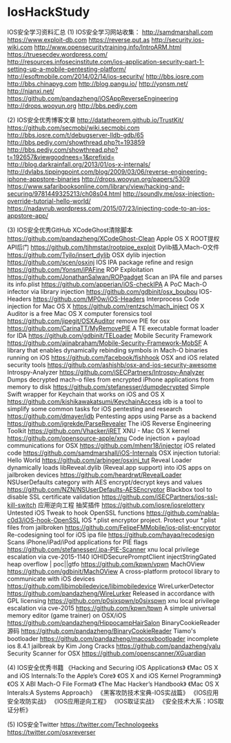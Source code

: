 # IosHackStudy
IOS安全学习资料汇总
(1)	IOS安全学习网站收集：
http://samdmarshall.com
https://www.exploit-db.com
https://reverse.put.as
http://security.ios-wiki.com
http://www.opensecuritytraining.info/IntroARM.html
https://truesecdev.wordpress.com/
http://resources.infosecinstitute.com/ios-application-security-part-1-setting-up-a-mobile-pentesting-platform/
http://esoftmobile.com/2014/02/14/ios-security/
http://bbs.iosre.com
http://bbs.chinapyg.com
http://blog.pangu.io/ 
http://yonsm.net/
http://nianxi.net/
https://github.com/pandazheng/iOSAppReverseEngineering
http://drops.wooyun.org
http://bbs.pediy.com

(2)	IOS安全优秀博客文章
http://datatheorem.github.io/TrustKit/
https://github.com/secmobi/wiki.secmobi.com
http://bbs.iosre.com/t/debugserver-lldb-gdb/65
http://bbs.pediy.com/showthread.php?t=193859
http://bbs.pediy.com/showthread.php?t=192657&viewgoodnees=1&prefixid=
http://blog.darkrainfall.org/2013/01/os-x-internals/
http://dvlabs.tippingpoint.com/blog/2009/03/06/reverse-engineering-iphone-appstore-binaries
http://drops.wooyun.org/papers/5309
https://www.safaribooksonline.com/library/view/hacking-and-securing/9781449325213/ch08s04.html
http://soundly.me/osx-injection-override-tutorial-hello-world/
https://nadavrub.wordpress.com/2015/07/23/injecting-code-to-an-ios-appstore-app/


(3)	IOS安全优秀GitHub
XCodeGhost清除脚本
https://github.com/pandazheng/XCodeGhost-Clean
Apple OS X ROOT提权API后门
https://github.com/tihmstar/rootpipe_exploit
Dylib插入Mach-O文件
https://github.com/Tyilo/insert_dylib
OSX dylib injection
https://github.com/scen/osxinj
IOS IPA package refine and resign
https://github.com/Yonsm/iPAFine
ROP Exploitation
https://github.com/JonathanSalwan/ROPgadget
Scan an IPA file and parses its info.plist
https://github.com/apperian/iOS-checkIPA
A PoC Mach-O infector via library injection
https://github.com/gdbinit/osx_boubou
IOS-Headers
https://github.com/MP0w/iOS-Headers
Interprocess Code injection for Mac OS X
https://github.com/rentzsch/mach_inject
OS X Auditor is a free Mac OS X computer forensics tool
https://github.com/jipegit/OSXAuditor
remove PIE for osx
https://github.com/CarinaTT/MyRemovePIE
A TE executable format loader for IDA
https://github.com/gdbinit/TELoader
Mobile Security Framework 
https://github.com/ajinabraham/Mobile-Security-Framework-MobSF
A library that enables dynamically rebinding symbols in Mach-O binaries running on iOS
https://github.com/facebook/fishhook
OSX and iOS related security tools
https://github.com/ashishb/osx-and-ios-security-awesome
Introspy-Analyzer
https://github.com/iSECPartners/Introspy-Analyzer
Dumps decrypted mach-o files from encrypted iPhone applications from memory to disk
https://github.com/stefanesser/dumpdecrypted
Simple Swift wrapper for Keychain that works on iOS and OS X
https://github.com/kishikawakatsumi/KeychainAccess
idb is a tool to simplify some common tasks for iOS pentesting and research
https://github.com/dmayer/idb
Pentesting apps using Parse as a backend
https://github.com/igrekde/ParseRevealer
The iOS Reverse Engineering Toolkit
https://github.com/Vhacker/iRET
XNU - Mac OS X kernel
https://github.com/opensource-apple/xnu
Code injection + payload communications for OSX
https://github.com/mhenr18/injector
iOS related code
https://github.com/samdmarshall/iOS-Internals
OSX injection tutorial: Hello World
https://github.com/arbinger/osxinj_tut
Reveal Loader dynamically loads libReveal.dylib (Reveal.app support) into iOS apps on jailbroken devices
https://github.com/heardrwt/RevealLoader
NSUserDefaults category with AES encrypt/decrypt keys and values
https://github.com/NZN/NSUserDefaults-AESEncryptor
Blackbox tool to disable SSL certificate validation
https://github.com/iSECPartners/ios-ssl-kill-switch
应用逆向工程 抽奖插件
https://github.com/iosre/iosrelottery
Untested iOS Tweak to hook OpenSSL functions
https://github.com/nabla-c0d3/iOS-hook-OpenSSL
IOS *.plist encryptor project. Protect your *.plist files from jailbroken
https://github.com/FelipeFMMobile/ios-plist-encryptor
Re-codesigning tool for iOS ipa file
https://github.com/hayaq/recodesign
Scans iPhone/iPad/iPod applications for PIE flags
https://github.com/stefanesser/.ipa-PIE-Scanner
xnu local privilege escalation via cve-2015-1140 IOHIDSecurePromptClient injectStringGated heap overflow | poc||gtfo
https://github.com/kpwn/vpwn
MachOView
https://github.com/gdbinit/MachOView
A cross-platform protocol library to communicate with iOS devices
https://github.com/libimobiledevice/libimobiledevice
WireLurkerDetector
https://github.com/pandazheng/WireLurker
Released in accordance with GPL licensing
https://github.com/p0sixspwn/p0sixspwn
xnu local privilege escalation via cve-2015
https://github.com/kpwn/tpwn
A simple universal memory editor (game trainer) on OSX/iOS
https://github.com/pandazheng/HippocampHairSalon
BinaryCookieReader源码
https://github.com/pandazheng/BinaryCookieReader
Tiamo's bootloader
https://github.com/pandazheng/macosxbootloader
incomplete ios 8.4.1 jailbreak by Kim Jong Cracks
https://github.com/pandazheng/yalu
Security Scanner for OSX
https://github.com/openscanner/XGuardian

(4)	IOS安全优秀书籍
《Hacking and Securing iOS Applications》
《Mac OS X and iOS Internals:To the Apple’s Core》
《OS X and iOS Kernel Programming》
《OS X ABI Mach-O File Format》
《The Mac Hacker’s Handbook》
《Mac OS X Interals:A Systems Approach》
《黑客攻防技术宝典-IOS实战篇》
《IOS应用安全攻防实战》
《IOS应用逆向工程》
《IOS取证实战》
《安全技术大系：IOS取证分析》

(5)	IOS安全Twitter
https://twitter.com/Technologeeks
https://twitter.com/osxreverser
